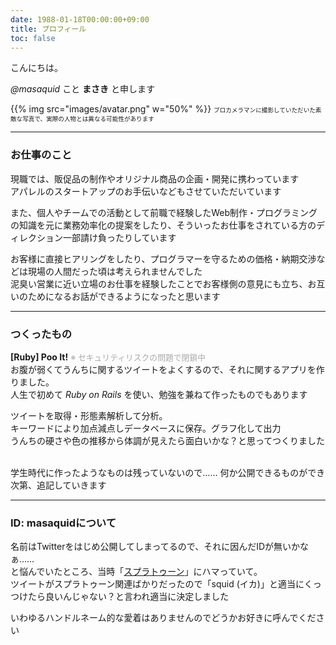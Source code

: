 ```yaml
---
date: 1988-01-18T00:00:00+09:00
title: プロフィール
toc: false
---
```


こんにちは。

_@masaquid_ こと __まさき__ と申します  

{{% img src="images/avatar.png" w="50%" %}}
<span style="font-size: 0.6rem">プロカメラマンに撮影していただいた素敵な写真で、実際の人物とは異なる可能性があります<span>

* * *
### お仕事のこと
現職では、販促品の制作やオリジナル商品の企画・開発に携わっています  
アパレルのスタートアップのお手伝いなどもさせていただいています

また、個人やチームでの活動として前職で経験したWeb制作・プログラミングの知識を元に業務効率化の提案をしたり、そういったお仕事をされている方のディレクション一部請け負ったりしています

お客様に直接ヒアリングをしたり、プログラマーを守るための価格・納期交渉などは現場の人間だった頃は考えられませんでした  
泥臭い営業に近い立場のお仕事を経験したことでお客様側の意見にも立ち、お互いのためになるお話ができるようになったと思います

* * *
### つくったもの
__[Ruby] Poo It!__ <span style="font-size: 0.8rem; color: #aaa;">※ セキュリティリスクの問題で閉鎖中</span>  
お腹が弱くてうんちに関するツイートをよくするので、それに関するアプリを作りました。  
人生で初めて _Ruby on Rails_ を使い、勉強を兼ねて作ったものでもあります  

ツイートを取得・形態素解析して分析。  
キーワードにより加点減点しデータベースに保存。グラフ化して出力  
うんちの硬さや色の推移から体調が見えたら面白いかな？と思ってつくりました

<br>
学生時代に作ったようなものは残っていないので……  
何か公開できるものができ次第、追記していきます

* * *
### ID: masaquidについて

名前はTwitterをはじめ公開してしまってるので、それに因んだIDが無いかなぁ……  
と悩んでいたところ、当時「[スプラトゥーン](https://www.nintendo.co.jp/wiiu/agmj/index.html)」にハマっていて。  
ツイートがスプラトゥーン関連ばかりだったので「squid (イカ)」と適当にくっつけたら良いんじゃない？と言われ適当に決定しました

いわゆるハンドルネーム的な愛着はありませんのでどうかお好きに呼んでください